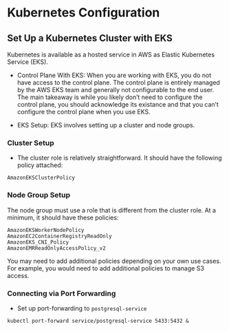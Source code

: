 # Kubernetes Configuration

## Set Up a Kubernetes Cluster with EKS
Kubernetes is available as a hosted service in AWS as Elastic Kubernetes Service (EKS).

- Control Plane With EKS: When you are working with EKS, you do not have access to the control plane. The control plane is entirely managed by the AWS EKS team and generally not configurable to the end user. The main takeaway is while you likely don’t need to configure the control plane, you should acknowledge its existance and that you can’t configure the control plane when you use EKS.

- EKS Setup: EKS involves setting up a cluster and node groups.

### Cluster Setup

- The cluster role is relatively straightforward. It should have the following policy attached:

```
AmazonEKSClusterPolicy
```

### Node Group Setup

The node group must use a role that is different from the cluster role. At a minimum, it should have these policies:

```
AmazonEKSWorkerNodePolicy
AmazonEC2ContainerRegistryReadOnly
AmazonEKS_CNI_Policy
AmazonEMRReadOnlyAccessPolicy_v2
```

You may need to add additional policies depending on your own use cases. For example, you would need to add additional policies to manage S3 access.

### Connecting via Port Forwarding

- Set up port-forwarding to `postgresql-service`

```
kubectl port-forward service/postgresql-service 5433:5432 &
```

